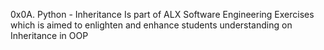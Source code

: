 0x0A. Python - Inheritance
Is part of ALX Software Engineering Exercises
which is aimed to enlighten and enhance students understanding
on Inheritance in OOP
